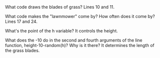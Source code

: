 What code draws the blades of grass?
Lines 10 and 11.

What code makes the "lawnmower" come by? How often does it come by?
Lines 17 and 24.

What's the point of the h variable?
It controls the height.

What does the -10 do in the second and fourth arguments of the line function, height-10-random(h)? Why is it there?
It determines the length of the grass blades.
